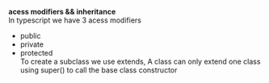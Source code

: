 **acess modifiers && inheritance**      
In typescript we have 3 acess modifiers      
- public
- private
- protected   
To create a subclass we use extends, A class can only extend one class    
using super() to call the base class constructor    
